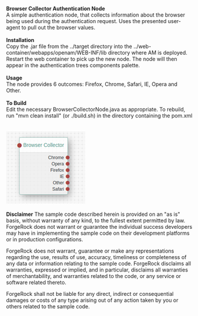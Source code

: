 <b>Browser Collector Authentication Node</b>
<br/>
A simple authentication node, that collects information about the browser being used during the authentication request.  Uses the presented user-agent to pull out the browser values.
<br/>
<br/>
<b>Installation</b>
<br/>
Copy the .jar file from the ../target directory into the ../web-container/webapps/openam/WEB-INF/lib directory where AM is deployed.  Restart the web container to pick up the new node.  The node will then appear in the authentication trees components palette.
<br/>
<br/>
<b>Usage</b>
<br/>
The node provides 6 outcomes: Firefox, Chrome, Safari, IE, Opera and Other.
<br/>
<br/>
<b>To Build</b>
<br/> 
Edit the necessary BrowserCollectorNode.java as appropriate.  To rebuild, run "mvn clean install" (or ./build.sh) in the directory containing the pom.xml
<br/>
<br/>
<br/>
![ScreenShot](./browser-collector-node.png)
<br/>
<br/>
<b>Disclaimer</b>
The sample code described herein is provided on an "as is" basis, without warranty of any kind, to the fullest extent permitted by law. ForgeRock does not warrant or guarantee the individual success developers may have in implementing the sample code on their development platforms or in production configurations.

ForgeRock does not warrant, guarantee or make any representations regarding the use, results of use, accuracy, timeliness or completeness of any data or information relating to the sample code. ForgeRock disclaims all warranties, expressed or implied, and in particular, disclaims all warranties of merchantability, and warranties related to the code, or any service or software related thereto.

ForgeRock shall not be liable for any direct, indirect or consequential damages or costs of any type arising out of any action taken by you or others related to the sample code.
